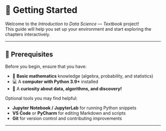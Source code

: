 # 🚀 Getting Started

Welcome to the *Introduction to Data Science — Textbook* project!  
This guide will help you set up your environment and start exploring the chapters interactively.

---

## 🧩 Prerequisites

Before you begin, ensure that you have:

- 🧮 **Basic mathematics** knowledge (algebra, probability, and statistics)  
- 💻 A **computer with Python 3.9+** installed  
- 🧠 A **curiosity about data, algorithms, and discovery!**  

Optional tools you may find helpful:
- **Jupyter Notebook / JupyterLab** for running Python snippets
- **VS Code** or **PyCharm** for editing Markdown and scripts
- **Git** for version control and contributing improvements

---




